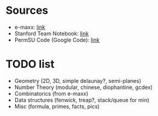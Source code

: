 <h1>Sources</h1>

* e-maxx: [link](http://e-maxx.ru)
* Stanford Team Notebook: [link](http://www.stanford.edu/~liszt90/acm/notebook.html)
* PermSU Code (Google Code): [link](http://code.google.com/p/permsu-code/source/browse/trunk/acm/)

<h1>TODO list</h1>

* Geometry (2D, 3D, simple delaunay?, semi-planes)
* Number Theory (modular, chinese, diophantine, gcdex)
* Combinatorics (from e-maxx)
* Data structures (fenwick, treap?, stack/queue for min)
* Misc (formula, primes, facts, pics)
